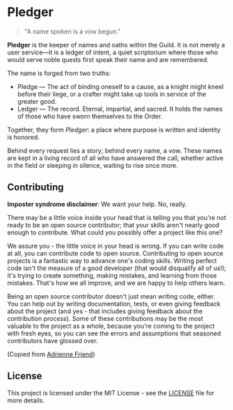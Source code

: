 # Pledger

> "A name spoken is a vow begun."

**Pledger** is the keeper of names and oaths within the Guild. It is not merely a user service—it is a ledger of intent, a quiet scriptorium where those who would serve noble quests first speak their name and are remembered.

The name is forged from two truths:

- Pledge — The act of binding oneself to a cause, as a knight might kneel before their liege, or a crafter might take up tools in service of the greater good.
- Ledger — The record. Eternal, impartial, and sacred. It holds the names of those who have sworn themselves to the Order.

Together, they form *Pledger*: a place where purpose is written and identity is honored.

Behind every request lies a story; behind every name, a vow. These names are kept in a living record of all who have answered the call, whether active in the field or sleeping in silence, waiting to rise once more.

## Contributing

**Imposter syndrome disclaimer**: We want your help. No, really.

There may be a little voice inside your head that is telling you that you're not ready to be an open source contributor; that your skills aren't nearly good enough to contribute. What could you possibly offer a project like this one?

We assure you - the little voice in your head is wrong. If you can write code at all, you can contribute code to open source. Contributing to open source projects is a fantastic way to advance one's coding skills. Writing perfect code isn't the measure of a good developer (that would disqualify all of us!); it's trying to create something, making mistakes, and learning from those mistakes. That's how we all improve, and we are happy to help others learn.

Being an open source contributor doesn't just mean writing code, either. You can help out by writing documentation, tests, or even giving feedback about the project (and yes - that includes giving feedback about the contribution process). Some of these contributions may be the most valuable to the project as a whole, because you're coming to the project with fresh eyes, so you can see the errors and assumptions that seasoned contributors have glossed over.

(Copied from [Adrienne Friend](https://github.com/adriennefriend/imposter-syndrome-disclaimer))

## License

This project is licensed under the MIT License - see the [LICENSE](LICENSE.md) file for more details.
